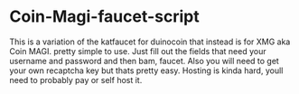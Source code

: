 # Coin-Magi-faucet-script
This is a variation of the katfaucet for duinocoin that instead is for XMG aka Coin MAGI. pretty simple to use. Just fill out the fields that need your username and password and then bam, faucet. Also you will need to get your own recaptcha key but thats pretty easy. Hosting is kinda hard, youll need to probably pay or self host it. 
